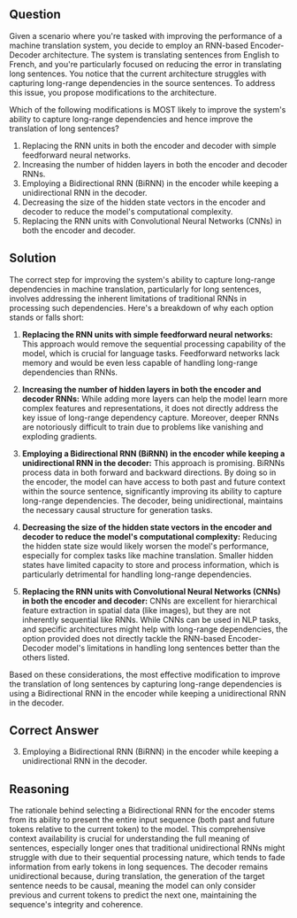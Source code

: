 ## Question

Given a scenario where you're tasked with improving the performance of a machine translation system, you decide to employ an RNN-based Encoder-Decoder architecture. The system is translating sentences from English to French, and you're particularly focused on reducing the error in translating long sentences. You notice that the current architecture struggles with capturing long-range dependencies in the source sentences. To address this issue, you propose modifications to the architecture.

Which of the following modifications is MOST likely to improve the system's ability to capture long-range dependencies and hence improve the translation of long sentences?

1. Replacing the RNN units in both the encoder and decoder with simple feedforward neural networks.
2. Increasing the number of hidden layers in both the encoder and decoder RNNs.
3. Employing a Bidirectional RNN (BiRNN) in the encoder while keeping a unidirectional RNN in the decoder.
4. Decreasing the size of the hidden state vectors in the encoder and decoder to reduce the model's computational complexity.
5. Replacing the RNN units with Convolutional Neural Networks (CNNs) in both the encoder and decoder.

## Solution

The correct step for improving the system's ability to capture long-range dependencies in machine translation, particularly for long sentences, involves addressing the inherent limitations of traditional RNNs in processing such dependencies. Here's a breakdown of why each option stands or falls short:

1. **Replacing the RNN units with simple feedforward neural networks:** This approach would remove the sequential processing capability of the model, which is crucial for language tasks. Feedforward networks lack memory and would be even less capable of handling long-range dependencies than RNNs.

2. **Increasing the number of hidden layers in both the encoder and decoder RNNs:** While adding more layers can help the model learn more complex features and representations, it does not directly address the key issue of long-range dependency capture. Moreover, deeper RNNs are notoriously difficult to train due to problems like vanishing and exploding gradients.

3. **Employing a Bidirectional RNN (BiRNN) in the encoder while keeping a unidirectional RNN in the decoder:** This approach is promising. BiRNNs process data in both forward and backward directions. By doing so in the encoder, the model can have access to both past and future context within the source sentence, significantly improving its ability to capture long-range dependencies. The decoder, being unidirectional, maintains the necessary causal structure for generation tasks.

4. **Decreasing the size of the hidden state vectors in the encoder and decoder to reduce the model's computational complexity:** Reducing the hidden state size would likely worsen the model's performance, especially for complex tasks like machine translation. Smaller hidden states have limited capacity to store and process information, which is particularly detrimental for handling long-range dependencies.

5. **Replacing the RNN units with Convolutional Neural Networks (CNNs) in both the encoder and decoder:** CNNs are excellent for hierarchical feature extraction in spatial data (like images), but they are not inherently sequential like RNNs. While CNNs can be used in NLP tasks, and specific architectures might help with long-range dependencies, the option provided does not directly tackle the RNN-based Encoder-Decoder model's limitations in handling long sentences better than the others listed.

Based on these considerations, the most effective modification to improve the translation of long sentences by capturing long-range dependencies is using a Bidirectional RNN in the encoder while keeping a unidirectional RNN in the decoder.

## Correct Answer

3. Employing a Bidirectional RNN (BiRNN) in the encoder while keeping a unidirectional RNN in the decoder.

## Reasoning

The rationale behind selecting a Bidirectional RNN for the encoder stems from its ability to present the entire input sequence (both past and future tokens relative to the current token) to the model. This comprehensive context availability is crucial for understanding the full meaning of sentences, especially longer ones that traditional unidirectional RNNs might struggle with due to their sequential processing nature, which tends to fade information from early tokens in long sequences. The decoder remains unidirectional because, during translation, the generation of the target sentence needs to be causal, meaning the model can only consider previous and current tokens to predict the next one, maintaining the sequence's integrity and coherence.
